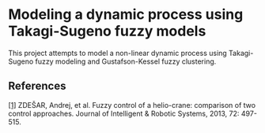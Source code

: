 # Modeling a dynamic process using Takagi-Sugeno fuzzy models

This project attempts to model a non-linear dynamic process using Takagi-Sugeno fuzzy modeling and Gustafson-Kessel fuzzy clustering.

## References

[\[1\]](https://link.springer.com/article/10.1007/s10846-012-9796-0) ZDEŠAR, Andrej, et al. Fuzzy control of a helio-crane: comparison of two control approaches. Journal of Intelligent & Robotic Systems, 2013, 72: 497-515.
